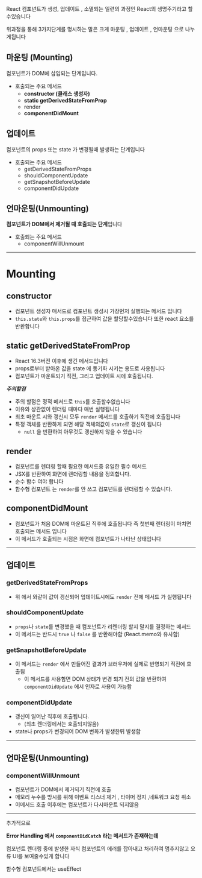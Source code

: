 React 컴포넌트가 생성, 업데이트 , 소멸되는 일련의 과정인 React의 생명주기라고 할수있습니다

위과정을 통해 3가지단계를 명시하는 말은 크게 마운팅 , 업데이트 , 언마운팅 으로 나누게됩니다

## 마운팅 (Mounting)

컴포넌트가 DOM에 삽입되는 단계입니다.

- 호출되는 주요 메서드
  - **constructor (클래스 생성자)**
  - **static getDerivedStateFromProp**
  - render
  - **componentDidMount**

## 업데이트

컴포넌트의 props 또는 state 가 변경될때 발생하는 단계입니다

- 호출되는 주요 메서드
  - getDerivedStateFromProps
  - shouldComponentUpdate
  - getSnapshotBeforeUpdate
  - componentDidUpdate

## **언마운팅(Unmounting)**

**컴포넌트가 DOM에서 제거될 때 호출되는 단계**입니다

- 호출되는 주요 메서드
  - componentWillUnmount

---

# Mounting

## **constructor**

- 컴포넌트 생성자 매서드로 컴포넌트 생성시 가장먼저 실행되는 메서드 입니다
- `this.state`와 `this.props`를 접근하여 값을 할당할수있습니다 또한 react 요소를 반환합니다

## **static getDerivedStateFromProp**

- React 16.3버전 이후에 생긴 메서드입니다
- props로부터 받아온 값을 state 에 동기화 시키는 용도로 사용됩니다
- 컴포넌트가 마운트되기 직전, 그리고 업데이트 시에 호출됩니다.

**_주의할점_**

- 주의 할점은 정적 메서드로 `this`를 호출할수없습니다
- 이유와 상관없이 렌더링 때마다 매번 실행됩니다
- 최초 마운트 시와 갱신시 모두 `render` 메서드를 호출하기 직전에 호출됩니다
- 특정 객체를 반환하게 되면 해당 객체의값이 `state`로 갱신이 됩니다
  - `null` 을 반환하여 아무것도 갱신하지 않을 수 있습니다

## **render**

- 컴포넌트를 렌더링 할때 필요한 메서드중 유일한 필수 메서드
- JSX를 반환하여 화면에 렌더링할 내용을 정의합니다.
- 순수 함수 여야 합니다
- 함수형 컴포넌트 는 `render`를 안 쓰고 컴포넌트를 렌더링할 수 있습니다.

## componentDidMount

- 컴포넌트가 처음 DOM에 마운트된 직후에 호출됩니다 즉 첫번째 렌더링이 마치면 호출되는 메서드 입니다
- 이 메서드가 호출되는 시점은 화면에 컴포넌트가 나타난 상태입니다

---

## 업데이트

### getDerivedStateFromProps

- 위 에서 와같이 값이 갱신되어 업데이트시에도 `render` 전에 메서드 가 실행됩니다

### shouldComponentUpdate

- `props`나 `state`를 변경했을 때 컴포넌트가 리렌더링 할지 말지를 결정하는 메서드
- 이 메서드는 반드시 `true` 나 `false` 를 반환해야함 (React.memo와 유사함)

### getSnapshotBeforeUpdate

- 이 메서드는 `render` 에서 만들어진 결과가 브러우저에 실제로 반영되기 직전에 호출됨
  - 이 메서드를 사용함면 DOM 상태가 변경 되기 전의 값을 반환하여 `componentDidUpdate` 에서 인자로 사용이 가능함

### componentDidUpdate

- 갱신이 일어난 직후에 호출됩니다.
  - (최초 렌더링에서는 호출되지않음)
- state나 props가 변경되어 DOM 변화가 발생한뒤 발생함

---

## **언마운팅(Unmounting)**

### componentWillUnmount

- 컴포넌트가 DOM에서 제거되기 직전에 호출
- 메모리 누수를 방시를 위해 이벤트 리스너 제거 , 타이머 정지 ,네트워크 요청 취소
- 이메서드 호출 이후에는 컴포넌트가 다시마운트 되지않음

---

추가적으로

**Error Handling 에서 `componentDidCatch` 라는 메서드가 존재하는데**

컴포넌트 렌더링 중에 발생한 자식 컴포넌트의 에러를 잡아내고 처리하여 멈추지않고 오류 UI를 보여줄수있게 합니다

함수형 컴포넌트에서는
useEffect
